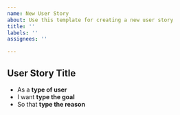 ```yaml
---
name: New User Story
about: Use this template for creating a new user story
title: ''
labels: ''
assignees: ''

---
```


<!-- Set a title short and descriptive enough-->

## User Story Title
- As a **type of user**
- I want **type the goal**
- So that **type the reason**

<!-- Don't forget to add the corresponding labels.
To mention an user or team use: @
To reference an issue or pull request use: # -->
